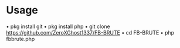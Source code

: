 # Usage
• pkg install git
• pkg install php
• git clone https://github.com/ZeroXGhost1337/FB-BRUTE
• cd FB-BRUTE
• php fbbrute.php
